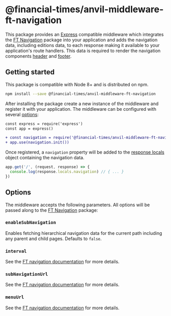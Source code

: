 # @financial-times/anvil-middleware-ft-navigation

This package provides an [Express] compatible middleware which integrates the [FT Navigation] package into your application and adds the navigation data, including editions data, to each response making it available to your application's route handlers. This data is required to render the navigation components [header] and [footer].

[Express]: https://expressjs.com/
[FT Navigation]: ../dotcom-server-navigation/readme.md
[header]: ../anvil-ui-ft-header/readme.md
[footer]: ../anvil-ui-ft-footer/readme.md


## Getting started

This package is compatible with Node 8+ and is distributed on npm.

```sh
npm install --save @financial-times/anvil-middleware-ft-navigation
```

After installing the package create a new instance of the middleware and register it with your application. The middleware can be configured with several [options](#options):

```diff
const express = require('express')
const app = express()

+ const navigation = require('@financial-times/anvil-middleware-ft-navigation')
+ app.use(navigation.init())
```

Once registered, a `navigation` property will be added to the [response locals] object containing the navigation data.

```js
app.get('/', (request, response) => {
  console.log(response.locals.navigation) // { ... }
})
```

[response locals]: https://expressjs.com/en/api.html#res.locals


## Options

The middleware accepts the following parameters. All options will be passed along to the [FT Navigation] package:

### `enableSubNavigation`

Enables fetching hierarchical navigation data for the current path including any parent and child pages. Defaults to `false`.

### `interval`

See the [FT navigation documentation] for more details.

### `subNavigationUrl`

See the [FT navigation documentation] for more details.

### `menuUrl`

See the [FT navigation documentation] for more details.

[FT navigation documentation]: https://github.com/Financial-Times/anvil/tree/master/packages/dotcom-server-navigation#options
